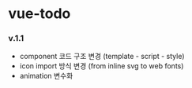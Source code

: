 # vue-todo

### v.1.1

- component 코드 구조 변경 (template - script - style)
- icon import 방식 변경 (from inline svg to web fonts)
- animation 변수화